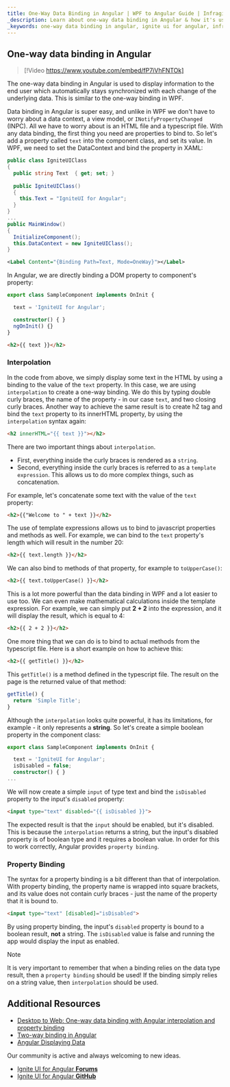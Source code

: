```yaml
---
title: One-Way Data Binding in Angular | WPF to Angular Guide | Infragistics
_description: Learn about one-way data binding in Angular & how it's used to show information to the end user while staying synchronized with changes to the underlying data.
_keywords: one-way data binding in angular, ignite ui for angular, infragistics
---
```


## One-way data binding in Angular

> [!Video https://www.youtube.com/embed/fP7iVhFNTOk]

The one-way data binding in Angular is used to display information to the end user which automatically stays synchronized with each change of the underlying data. This is similar to the one-way binding in WPF.

Data binding in Angular is super easy, and unlike in WPF we don't have to worry about a data context, a view model, or `INotifyPropertyChanged` (INPC). All we have to worry about is an HTML file and a typescript file. With any data binding, the first thing you need are properties to bind to. So let's add a property called `text` into the component class, and set its value.
In WPF, we need to set the DataContext and bind the property in XAML:
```csharp
public class IgniteUIClass
{
  public string Text  { get; set; }
  
  public IgniteUIClass()
  { 
    this.Text = "IgniteUI for Angular";
  }
}
...
public MainWindow()
{
  InitializeComponent();
  this.DataContext = new IgniteUIClass();
}
```
```xml
<Label Content="{Binding Path=Text, Mode=OneWay}"></Label>
```
In Angular, we are directly binding a DOM property to component's property:
```typescript
export class SampleComponent implements OnInit {

  text = 'IgniteUI for Angular';

  constructor() { }
  ngOnInit() {}
}
```
```html
<h2>{{ text }}</h2>
```

### Interpolation

In the code from above, we simply display some text in the HTML by using a binding to the value of the `text` property. In this case, we are using `interpolation` to create a one-way binding. We do this by typing double curly braces, the name of the property - in our case `text`, and two closing curly braces. Another way to achieve the same result is to create h2 tag and bind the `text` property to its innerHTML property, by using the `interpolation` syntax again:
```html
<h2 innerHTML="{{ text }}"></h2>
```
There are two important things about `interpolation`. 
- First, everything inside the curly braces is rendered as a `string`.
- Second, everything inside the curly braces is referred to as a `template expression`. This allows us to do more complex things, such as concatenation.

For example, let's concatenate some text with the value of the `text` property:
```html
<h2>{{"Welcome to " + text }}</h2>
```
The use of template expressions allows us to bind to javascript properties and methods as well. For example, we can bind to the `text` property's length which will result in the number 20:
```html
<h2>{{ text.length }}</h2>
```
We can also bind to methods of that property, for example to `toUpperCase()`:
```html
<h2>{{ text.toUpperCase() }}</h2>
```
This is a lot more powerful than the data binding in WPF and a lot easier to use too. We can even make mathematical calculations inside the template expression. For example, we can simply put **2 + 2** into the expression, and it will display the result, which is equal to 4:
```html
<h2>{{ 2 + 2 }}</h2>
```
One more thing that we can do is to bind to actual methods from the typescript file. Here is a short example on how to achieve this:
```html
<h2>{{ getTitle() }}</h2>
```
This `getTitle()` is a method defined in the typescript file. The result on the page is the returned value of that method:
```typescript
getTitle() {
  return 'Simple Title';
}
```

Although the `interpolation` looks quite powerful, it has its limitations, for example - it only represents a **string**.
So let's create a simple boolean property in the component class:
```typescript
export class SampleComponent implements OnInit {

  text = 'IgniteUI for Angular';
  isDisabled = false;
  constructor() { }
...
```
We will now create a simple `input` of type text and bind the `isDisabled` property to the input's `disabled` property:
```html
<input type="text" disabled="{{ isDisabled }}">
```
The expected result is that the `input` should be enabled, but it's disabled. This is because the `interpolation` returns a string, but the input's disabled property is of boolean type and it requires a boolean value.
In order for this to work correctly, Angular provides `property binding`. 

### Property Binding

The syntax for a property binding is a bit different than that of interpolation. With property binding, the property name is wrapped into square brackets, and its value does not contain curly braces - just the name of the property that it is bound to.  

```html
<input type="text" [disabled]="isDisabled">
```
By using property binding, the input's `disabled` property is bound to a boolean result, **not** a string. The `isDisabled` value is false and running the app would display the input as enabled.

> [!NOTE]
> It is very important to remember that when a binding relies on the data type result, then a `property binding` should be used! If the binding simply relies on a string value, then `interpolation` should be used.

## Additional Resources
* [Desktop to Web: One-way data binding with Angular interpolation and property binding](https://www.youtube.com/watch?v=fP7iVhFNTOk&list=PLG8rj6Rr0BU-AqcJMuwggKy0GMIkjkt3j)
* [Two-way binding in Angular](two_way_binding.md)
* [Angular Displaying Data](https://angular.io/guide/displaying-data#displaying-data)

<div class="divider--half"></div>
Our community is active and always welcoming to new ideas.

* [Ignite UI for Angular **Forums**](https://www.infragistics.com/community/forums/f/ignite-ui-for-angular)
* [Ignite UI for Angular **GitHub**](https://github.com/IgniteUI/igniteui-angular)
